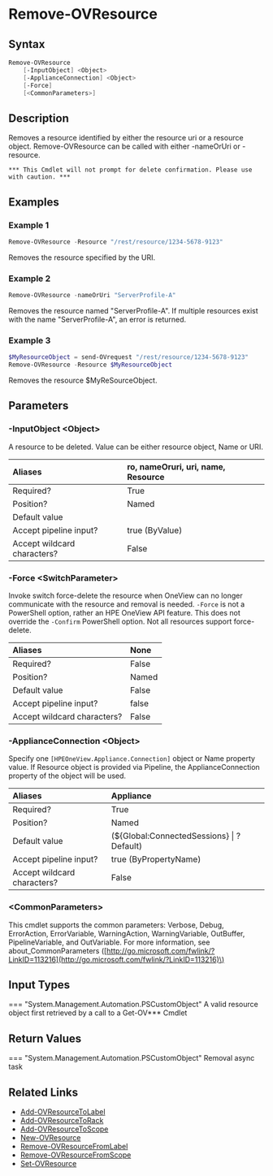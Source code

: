 ﻿---
description: Remove existing resource(s).
---

# Remove-OVResource

## Syntax

```powershell
Remove-OVResource
    [-InputObject] <Object>
    [-ApplianceConnection] <Object>
    [-Force]
    [<CommonParameters>]
```

## Description

Removes a resource identified by either the resource uri or a resource object.  Remove-OVResource can be called with either -nameOrUri or -resource.  

    *** This Cmdlet will not prompt for delete confirmation. Please use with caution. ***

## Examples

###  Example 1 

```powershell
Remove-OVResource -Resource "/rest/resource/1234-5678-9123"
```

Removes the resource specified by the URI.

###  Example 2 

```powershell
Remove-OVResource -nameOrUri "ServerProfile-A"
```

Removes the resource named "ServerProfile-A".  If multiple resources exist with the name "ServerProfile-A", an error is returned.

###  Example 3 

```powershell
$MyResourceObject = send-OVrequest "/rest/resource/1234-5678-9123"
Remove-OVResource -Resource $MyResourceObject
```

Removes the resource $MyReSourceObject.

## Parameters

### -InputObject &lt;Object&gt;

A resource to be deleted. Value can be either resource object, Name or URI.

| Aliases | ro, nameOruri, uri, name, Resource |
| :--- | :--- |
| Required? | True |
| Position? | Named |
| Default value |  |
| Accept pipeline input? | true (ByValue) |
| Accept wildcard characters? | False |

### -Force &lt;SwitchParameter&gt;

Invoke switch force-delete the resource when OneView can no longer communicate with the resource and removal is needed.  `-Force` is not a PowerShell option, rather an HPE OneView API feature.  This does not override the `-Confirm` PowerShell option. Not all resources support force-delete.

| Aliases | None |
| :--- | :--- |
| Required? | False |
| Position? | Named |
| Default value | False |
| Accept pipeline input? | false |
| Accept wildcard characters? | False |

### -ApplianceConnection &lt;Object&gt;

Specify one `[HPEOneView.Appliance.Connection]` object or Name property value. If Resource object is provided via Pipeline, the ApplianceConnection property of the object will be used.

| Aliases | Appliance |
| :--- | :--- |
| Required? | True |
| Position? | Named |
| Default value | (${Global:ConnectedSessions} &vert; ? Default) |
| Accept pipeline input? | true (ByPropertyName) |
| Accept wildcard characters? | False |

### &lt;CommonParameters&gt;

This cmdlet supports the common parameters: Verbose, Debug, ErrorAction, ErrorVariable, WarningAction, WarningVariable, OutBuffer, PipelineVariable, and OutVariable. For more information, see about\_CommonParameters \([http://go.microsoft.com/fwlink/?LinkID=113216](http://go.microsoft.com/fwlink/?LinkID=113216)\)

## Input Types

=== "System.Management.Automation.PSCustomObject"
    A valid resource object first retrieved by a call to a Get-OV*** Cmdlet
    

## Return Values

=== "System.Management.Automation.PSCustomObject"
    Removal async task
    

## Related Links

* [Add-OVResourceToLabel](../facilities/add-ovresourcetolabel.md)
* [Add-OVResourceToRack](../facilities/add-ovresourcetorack.md)
* [Add-OVResourceToScope](../appliance/add-ovresourcetoscope.md)
* [New-OVResource](new-ovresource.md)
* [Remove-OVResourceFromLabel](../appliance/remove-ovresourcefromlabel.md)
* [Remove-OVResourceFromScope](../appliance/remove-ovresourcefromscope.md)
* [Set-OVResource](set-ovresource.md)
